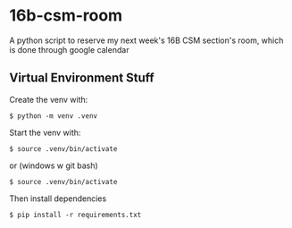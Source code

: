 # 16b-csm-room
A python script to reserve  my next week's 16B CSM section's room, which is done through google calendar

## Virtual Environment Stuff
Create the venv with:
```shell
$ python -m venv .venv
```

Start the venv with:
```shell
$ source .venv/bin/activate
```
or (windows w git bash)
```shell
$ source .venv/bin/activate
```
Then install dependencies 
```shell
$ pip install -r requirements.txt
```